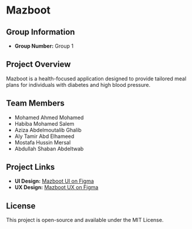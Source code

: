 # Mazboot

## Group Information
- **Group Number:** Group 1

## Project Overview
Mazboot is a health-focused application designed to provide tailored meal plans for individuals with diabetes and high blood pressure.

## Team Members
- Mohamed Ahmed Mohamed
- Habiba Mohamed Salem
- Aziza Abdelmoutalib Ghalib
- Aly Tamir Abd Elhameed
- Mostafa Hussin Mersal
- Abdullah Shaban Abdeltwab

## Project Links
- **UI Design:** [Mazboot UI on Figma](https://www.figma.com/design/vy5qil49qgGpwA6GSi8Abo/Mazboot-UI?m=auto&t=oESNlEHg3bgeiU6u-1)
- **UX Design:** [Mazboot UX on Figma](https://www.figma.com/board/UrSn4ff1e8AGT32dY4Lec6/Mazboot-UX?t=oESNlEHg3bgeiU6u-1)

## License
This project is open-source and available under the MIT License.
